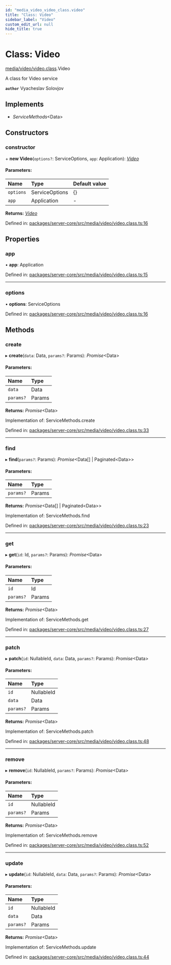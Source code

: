 ```yaml
---
id: "media_video_video_class.video"
title: "Class: Video"
sidebar_label: "Video"
custom_edit_url: null
hide_title: true
---
```


# Class: Video

[media/video/video.class](../modules/media_video_video_class.md).Video

A class for Video service

**`author`** Vyacheslav Solovjov

## Implements

* *ServiceMethods*<Data\>

## Constructors

### constructor

\+ **new Video**(`options?`: ServiceOptions, `app`: Application): [*Video*](media_video_video_class.video.md)

#### Parameters:

Name | Type | Default value |
:------ | :------ | :------ |
`options` | ServiceOptions | {} |
`app` | Application | - |

**Returns:** [*Video*](media_video_video_class.video.md)

Defined in: [packages/server-core/src/media/video/video.class.ts:16](https://github.com/xr3ngine/xr3ngine/blob/673ad6a5f/packages/server-core/src/media/video/video.class.ts#L16)

## Properties

### app

• **app**: Application

Defined in: [packages/server-core/src/media/video/video.class.ts:15](https://github.com/xr3ngine/xr3ngine/blob/673ad6a5f/packages/server-core/src/media/video/video.class.ts#L15)

___

### options

• **options**: ServiceOptions

Defined in: [packages/server-core/src/media/video/video.class.ts:16](https://github.com/xr3ngine/xr3ngine/blob/673ad6a5f/packages/server-core/src/media/video/video.class.ts#L16)

## Methods

### create

▸ **create**(`data`: Data, `params?`: Params): *Promise*<Data\>

#### Parameters:

Name | Type |
:------ | :------ |
`data` | Data |
`params?` | Params |

**Returns:** *Promise*<Data\>

Implementation of: ServiceMethods.create

Defined in: [packages/server-core/src/media/video/video.class.ts:33](https://github.com/xr3ngine/xr3ngine/blob/673ad6a5f/packages/server-core/src/media/video/video.class.ts#L33)

___

### find

▸ **find**(`params?`: Params): *Promise*<Data[] \| Paginated<Data\>\>

#### Parameters:

Name | Type |
:------ | :------ |
`params?` | Params |

**Returns:** *Promise*<Data[] \| Paginated<Data\>\>

Implementation of: ServiceMethods.find

Defined in: [packages/server-core/src/media/video/video.class.ts:23](https://github.com/xr3ngine/xr3ngine/blob/673ad6a5f/packages/server-core/src/media/video/video.class.ts#L23)

___

### get

▸ **get**(`id`: Id, `params?`: Params): *Promise*<Data\>

#### Parameters:

Name | Type |
:------ | :------ |
`id` | Id |
`params?` | Params |

**Returns:** *Promise*<Data\>

Implementation of: ServiceMethods.get

Defined in: [packages/server-core/src/media/video/video.class.ts:27](https://github.com/xr3ngine/xr3ngine/blob/673ad6a5f/packages/server-core/src/media/video/video.class.ts#L27)

___

### patch

▸ **patch**(`id`: NullableId, `data`: Data, `params?`: Params): *Promise*<Data\>

#### Parameters:

Name | Type |
:------ | :------ |
`id` | NullableId |
`data` | Data |
`params?` | Params |

**Returns:** *Promise*<Data\>

Implementation of: ServiceMethods.patch

Defined in: [packages/server-core/src/media/video/video.class.ts:48](https://github.com/xr3ngine/xr3ngine/blob/673ad6a5f/packages/server-core/src/media/video/video.class.ts#L48)

___

### remove

▸ **remove**(`id`: NullableId, `params?`: Params): *Promise*<Data\>

#### Parameters:

Name | Type |
:------ | :------ |
`id` | NullableId |
`params?` | Params |

**Returns:** *Promise*<Data\>

Implementation of: ServiceMethods.remove

Defined in: [packages/server-core/src/media/video/video.class.ts:52](https://github.com/xr3ngine/xr3ngine/blob/673ad6a5f/packages/server-core/src/media/video/video.class.ts#L52)

___

### update

▸ **update**(`id`: NullableId, `data`: Data, `params?`: Params): *Promise*<Data\>

#### Parameters:

Name | Type |
:------ | :------ |
`id` | NullableId |
`data` | Data |
`params?` | Params |

**Returns:** *Promise*<Data\>

Implementation of: ServiceMethods.update

Defined in: [packages/server-core/src/media/video/video.class.ts:44](https://github.com/xr3ngine/xr3ngine/blob/673ad6a5f/packages/server-core/src/media/video/video.class.ts#L44)
